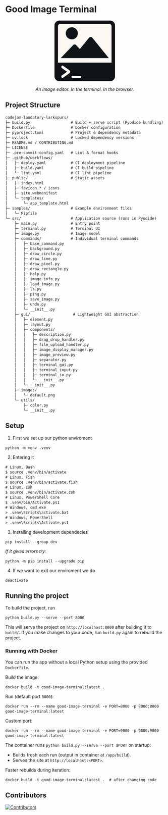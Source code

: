 # Good Image Terminal

<p align="center">
    <img src="logo.png" alt="Logo" />
</p>

<p align="center">
    <em>An image editor. In the terminal. In the browser.</em>
</p>

## Project Structure

```text
codejam-laudatory-larkspurs/
├─ build.py                  # Build + serve script (Pyodide bundling)
├─ Dockerfile                # Docker configuration
├─ pyproject.toml            # Project & dependency metadata
├─ uv.lock                   # Locked dependency versions
├─ README.md / CONTRIBUTING.md
├─ LICENSE
├─ .pre-commit-config.yaml   # Lint & format hooks
├─ .github/workflows/
│   ├─ deploy.yaml           # CI deployment pipeline
|   ├─ build.yaml            # CI build pipeline
│   └─ lint.yaml             # CI lint pipeline
├─ public/                   # Static assets
│   ├─ index.html
│   ├─ favicon.* / icons
│   ├─ site.webmanifest
│   └─ templates/
│       └─ app_template.html
├─ samples/                  # Example environment files
│   └─ Pipfile
└─ src/                      # Application source (runs in Pyodide)
    ├─ main.py               # Entry point
    ├─ terminal.py           # Terminal UI
    ├─ image.py              # Image model
    ├─ commands/             # Individual terminal commands
    │   ├─ base_command.py
    │   ├─ background.py
    │   ├─ draw_circle.py
    │   ├─ draw_line.py
    │   ├─ draw_pixel.py
    │   ├─ draw_rectangle.py
    │   ├─ help.py
    │   ├─ image_info.py
    │   ├─ load_image.py
    │   ├─ ls.py
    │   ├─ ping.py
    │   ├─ save_image.py
    │   ├─ undo.py
    │   └─ __init__.py
    ├─ gui/                   # Lightweight GUI abstraction
    │   ├─ element.py
    │   ├─ layout.py
    │   ├─ components/
    │   │   ├─ description.py
    │   │   ├─ drag_drop_handler.py
    │   │   ├─ file_upload_handler.py
    │   │   ├─ image_display_manager.py
    │   │   ├─ image_preview.py
    │   │   ├─ separator.py
    │   │   ├─ terminal_gui.py
    │   │   ├─ terminal_input.py
    │   │   ├─ terminal_io.py
    │   │   └─ __init__.py
    │   └─ __init__.py
    ├─ images/
    │   └─ default.png
    └─ utils/
        ├─ color.py
        └─ __init__.py
```

## Setup

1. First we set up our python enviroment

```shell
python -m venv .venv
```

2. Entering it

```shell
# Linux, Bash
$ source .venv/bin/activate
# Linux, Fish
$ source .venv/bin/activate.fish
# Linux, Csh
$ source .venv/bin/activate.csh
# Linux, PowerShell Core
$ .venv/bin/Activate.ps1
# Windows, cmd.exe
> .venv\Scripts\activate.bat
# Windows, PowerShell
> .venv\Scripts\Activate.ps1
```

3. Installing development dependecies

```shell
pip install --group dev
```

_If it gives errors try:_

```shell
python -m pip install --upgrade pip
```

4. If we want to exit our enviroment we do

```shell
deactivate
```

## Running the project

To build the project, run

```shell
python build.py --serve --port 8000
```

This will serve the project on `http://localhost:8000` after building it to `build/`. If you make changes to your code, run `build.py` again to rebuild the project.

### Running with Docker

You can run the app without a local Python setup using the provided `Dockerfile`.

Build the image:

```shell
docker build -t good-image-terminal:latest .
```

Run (default port `8000`):

```shell
docker run --rm --name good-image-terminal -e PORT=8000 -p 8000:8000 good-image-terminal:latest
```

Custom port:

```shell
docker run --rm --name good-image-terminal -e PORT=9000 -p 9000:9000 good-image-terminal:latest
```

The container runs `python build.py --serve --port $PORT` on startup:

- Builds fresh each run (output in container at `/app/build`).
- Serves the site at `http://localhost:<PORT>`.

Faster rebuilds during iteration:

```shell
docker build -t good-image-terminal:latest .  # after changing code
```

## Contributors

[![Contributors](https://contrib.rocks/image?repo=Miras3210/codejam-laudatory-larkspurs)](https://github.com/Miras3210/codejam-laudatory-larkspurs/graphs/contributors)

